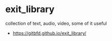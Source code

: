 # exit_library
collection of text, audio, video, some of it useful

 * <https://gitbfd.github.io/exit_library/>
